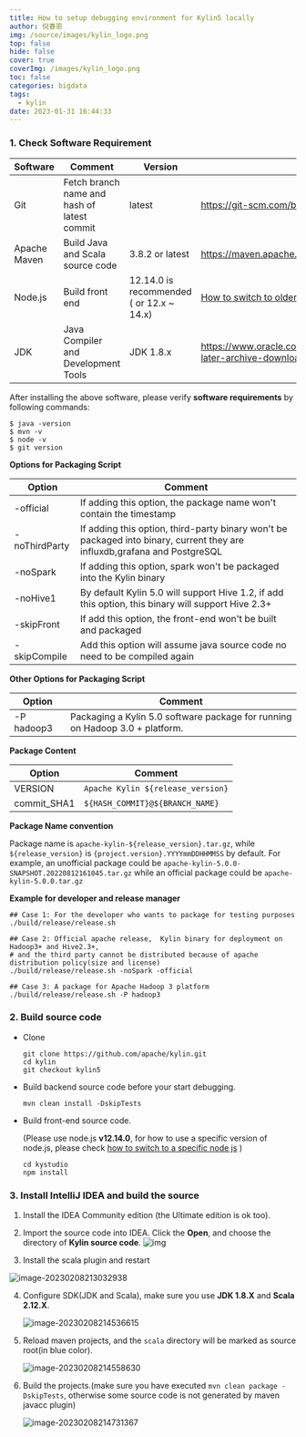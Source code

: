 ```yaml
---
title: How to setup debugging environment for Kylin5 locally
author: 倪春恩
img: /source/images/kylin_logo.png
top: false
hide: false
cover: true
coverImg: /images/kylin_logo.png
toc: false
categories: bigdata
tags:
  - kylin
date: 2023-01-31 16:44:33
---
```


### 1. Check Software Requirement

| Software     | Comment                                     | Version                                  | Download Link                                                |
| ------------ | ------------------------------------------- | ---------------------------------------- | ------------------------------------------------------------ |
| Git          | Fetch branch name and hash of latest commit | latest                                   | https://git-scm.com/book/en/v2/Getting-Started-Installing-Git |
| Apache Maven | Build Java and Scala source code            | 3.8.2 or latest                          | https://maven.apache.org/download.cgi                        |
| Node.js      | Build front end                             | 12.14.0 is recommended ( or 12.x ~ 14.x) | [How to switch to older node.js](https://kylin.apache.org/5.0/docs/development/how_to_package#install_older_node) |
| JDK          | Java Compiler and Development Tools         | JDK 1.8.x                                | https://www.oracle.com/java/technologies/javase/javase8u211-later-archive-downloads.html |

After installing the above software, please verify **software requirements** by following commands:

```shell
$ java -version
$ mvn -v
$ node -v
$ git version
```

**Options for Packaging Script**

| Option        | Comment                                                      |
| ------------- | ------------------------------------------------------------ |
| -official     | If adding this option, the package name won't contain the timestamp |
| -noThirdParty | If adding this option, third-party binary won't be packaged into binary, current they are influxdb,grafana and PostgreSQL |
| -noSpark      | If adding this option, spark won't be packaged into the Kylin binary |
| -noHive1      | By default Kylin 5.0 will support Hive 1.2, if add this option, this binary will support Hive 2.3+ |
| -skipFront    | If add this option, the front-end won't be built and packaged |
| -skipCompile  | Add this option will assume java source code no need to be compiled again |

**Other Options for Packaging Script**

| Option     | Comment                                                      |
| ---------- | ------------------------------------------------------------ |
| -P hadoop3 | Packaging a Kylin 5.0 software package for running on Hadoop 3.0 + platform. |

**Package Content**

| Option      | Comment                           |
| ----------- | --------------------------------- |
| VERSION     | `Apache Kylin ${release_version}` |
| commit_SHA1 | `${HASH_COMMIT}@${BRANCH_NAME}`   |

**Package Name convention**

Package name is `apache-kylin-${release_version}.tar.gz`, while `${release_version}` is `{project.version}.YYYYmmDDHHMMSS` by default. For example, an unofficial package could be `apache-kylin-5.0.0-SNAPSHOT.20220812161045.tar.gz` while an official package could be `apache-kylin-5.0.0.tar.gz`

**Example for developer and release manager**

```shell
## Case 1: For the developer who wants to package for testing purposes
./build/release/release.sh 

## Case 2: Official apache release,  Kylin binary for deployment on Hadoop3+ and Hive2.3+, 
# and the third party cannot be distributed because of apache distribution policy(size and license)
./build/release/release.sh -noSpark -official 

## Case 3: A package for Apache Hadoop 3 platform
./build/release/release.sh -P hadoop3
```



### 2. Build source code

+ Clone

  ```shell
  git clone https://github.com/apache/kylin.git
  cd kylin
  git checkout kylin5
  ```

- Build backend source code before your start debugging.

  ```shell
  mvn clean install -DskipTests
  ```

- Build front-end source code.

  (Please use node.js **v12.14.0**, for how to use a specific version of node.js, please check [how to switch to a specific node js](https://kylin.apache.org/5.0/docs/development/how_to_package#install_older_node) )

  ```shell
  cd kystudio
  npm install
  ```



### 3. Install IntelliJ IDEA and build the source

1. Install the IDEA Community edition (the Ultimate edition is ok too).
2. Import the source code into IDEA. Click the **Open**, and choose the directory of **Kylin source code**. ![img](https://kylin.apache.org/5.0/assets/images/OPEN_KYLIN_PROJECT-99e9296de444a46f0c3f2cc63881edea.png)

3. Install the scala plugin and restart

![image-20230208213032938](C:\Users\zhudanchen\AppData\Roaming\Typora\typora-user-images\image-20230208213032938.png)

4. Configure SDK(JDK and Scala), make sure you use **JDK 1.8.X** and **Scala 2.12.X**.

   ![image-20230208214536615](C:\Users\zhudanchen\AppData\Roaming\Typora\typora-user-images\image-20230208214536615.png)

5. Reload maven projects, and the `scala` directory will be marked as source root(in blue color).

   ![image-20230208214558630](C:\Users\zhudanchen\AppData\Roaming\Typora\typora-user-images\image-20230208214558630.png)

6. Build the projects.(make sure you have executed `mvn clean package -DskipTests`, otherwise some source code is not generated by maven javacc plugin)

   ![image-20230208214731367](C:\Users\zhudanchen\AppData\Roaming\Typora\typora-user-images\image-20230208214731367.png)
